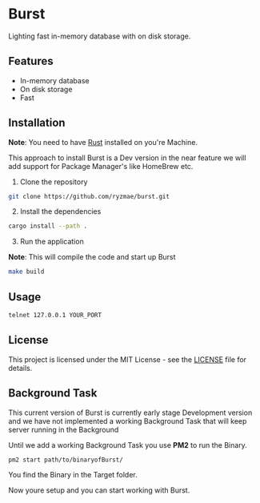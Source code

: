 # Burst

Lighting fast in-memory database with on disk storage.

## Features

- In-memory database
- On disk storage
- Fast

## Installation

**Note**: You need to have [Rust](https://www.rust-lang.org/tools/install) installed on you're Machine.

This approach to install Burst is a Dev version in the near feature we will add support for Package Manager's like HomeBrew etc.

1. Clone the repository

```bash
git clone https://github.com/ryzmae/burst.git
```

2. Install the dependencies

```bash
cargo install --path .

```


3. Run the application

**Note**: This will compile the code and start up Burst 

```bash
make build
```

## Usage

```bash
telnet 127.0.0.1 YOUR_PORT
```

## License

This project is licensed under the MIT License - see the [LICENSE](LICENSE) file for details.

## Background Task

This current version of Burst is currently early stage Development version and we have not implemented a working Background Task that will keep server running in the Background

Until we add a working Background Task you use **PM2** to run the Binary.

```sh
pm2 start path/to/binaryofBurst/    
```

You find the Binary in the Target folder.

Now youre setup and you can start working with Burst.

